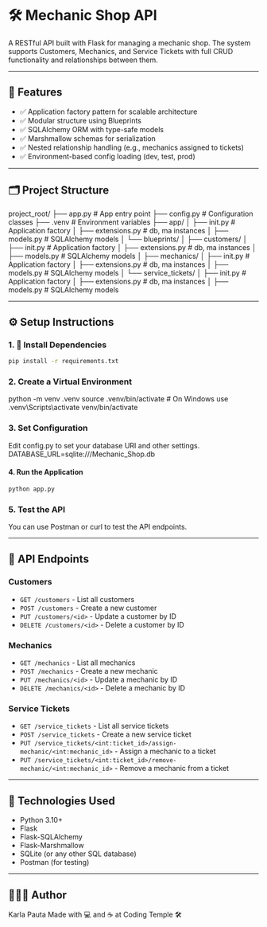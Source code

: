 # 🛠️ Mechanic Shop API

A RESTful API built with Flask for managing a mechanic shop. The system supports Customers, Mechanics, and Service Tickets with full CRUD functionality and relationships between them.

---

## 🚀 Features

- ✅ Application factory pattern for scalable architecture
- ✅ Modular structure using Blueprints
- ✅ SQLAlchemy ORM with type-safe models
- ✅ Marshmallow schemas for serialization
- ✅ Nested relationship handling (e.g., mechanics assigned to tickets)
- ✅ Environment-based config loading (dev, test, prod)

---

## 🗂️ Project Structure

project_root/
├── app.py # App entry point
├── config.py # Configuration classes
├── .venv # Environment variables
├── app/
│ ├── init.py # Application factory
│ ├── extensions.py # db, ma instances
│ ├── models.py # SQLAlchemy models
│ └── blueprints/
│     ├── customers/
│           ├── init.py # Application factory
│           ├── extensions.py # db, ma instances
│           ├── models.py # SQLAlchemy models
│     ├── mechanics/
│           ├── init.py # Application factory
│           ├── extensions.py # db, ma instances
│           ├── models.py # SQLAlchemy models
│     └── service_tickets/
│           ├── init.py # Application factory
│           ├── extensions.py # db, ma instances
│           ├── models.py # SQLAlchemy models


---

## ⚙️ Setup Instructions

### 1. 🔧 Install Dependencies

```bash
pip install -r requirements.txt
```
### 2. Create a Virtual Environment
python -m venv .venv
source .venv/bin/activate # On Windows use .venv\Scripts\activate
venv/bin/activate


### 3. Set Configuration
Edit config.py to set your database URI and other settings.
DATABASE_URL=sqlite:///Mechanic_Shop.db


#### 4. Run the Application
```bash
python app.py
```
### 5. Test the API
You can use Postman or curl to test the API endpoints.

---
## 📜 API Endpoints
### Customers
- `GET /customers` - List all customers
- `POST /customers` - Create a new customer
- `PUT /customers/<id>` - Update a customer by ID
- `DELETE /customers/<id>` - Delete a customer by ID
### Mechanics
- `GET /mechanics` - List all mechanics
- `POST /mechanics` - Create a new mechanic
- `PUT /mechanics/<id>` - Update a mechanic by ID
- `DELETE /mechanics/<id>` - Delete a mechanic by ID
### Service Tickets
- `GET /service_tickets` - List all service tickets
- `POST /service_tickets` - Create a new service ticket
- `PUT /service_tickets/<int:ticket_id>/assign-mechanic/<int:mechanic_id>` - Assign a mechanic to a ticket
- `PUT /service_tickets/<int:ticket_id>/remove-mechanic/<int:mechanic_id>` - Remove a mechanic from a ticket


---
## 🧪 Technologies Used
- Python 3.10+
- Flask
- Flask-SQLAlchemy
- Flask-Marshmallow
- SQLite (or any other SQL database)
- Postman (for testing)

---
## 👩🏽‍💻 Author
Karla Pauta
Made with 💻 and ☕ at Coding Temple 🛠️

